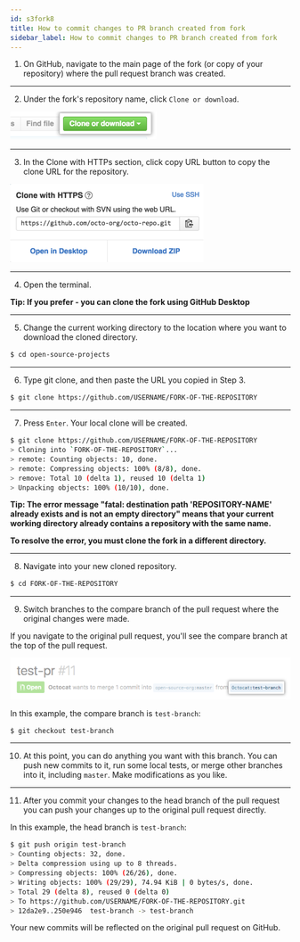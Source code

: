 ```yaml
---
id: s3fork8
title: How to commit changes to PR branch created from fork
sidebar_label: How to commit changes to PR branch created from fork
---
```


1. On GitHub, navigate to the main page of the fork (or copy of your repository) where the pull request branch was created.

---


2. Under the fork's repository name, click `Clone or download`.

![xxx](https://raw.githubusercontent.com/ChickenKyiv/awesome-git-article/master/img/PR/clone-repo-clone-url-button.png)

---


3. In the Clone with HTTPs section, click copy URL button to copy the clone URL for the repository.



![xxx](https://raw.githubusercontent.com/ChickenKyiv/awesome-git-article/master/img/PR/https-url-clone.png)

---


4. Open the terminal.

**Tip: If you prefer - you can clone the fork using GitHub Desktop**

---


5. Change the current working directory to the location where you want to download the cloned directory.

```sh
$ cd open-source-projects
```

---


6. Type git clone, and then paste the URL you copied in Step 3.
```sh
$ git clone https://github.com/USERNAME/FORK-OF-THE-REPOSITORY
```

---


7. Press `Enter`. Your local clone will be created.

```sh
$ git clone https://github.com/USERNAME/FORK-OF-THE-REPOSITORY
> Cloning into `FORK-OF-THE-REPOSITORY`...
> remote: Counting objects: 10, done.
> remote: Compressing objects: 100% (8/8), done.
> remove: Total 10 (delta 1), reused 10 (delta 1)
> Unpacking objects: 100% (10/10), done.
```

**Tip: The error message \"fatal: destination path 'REPOSITORY-NAME'
already exists and is not an empty directory\" means that your current working directory already contains a repository with the same name.**

**To resolve the error, you must clone the fork in a different directory.**

---


8. Navigate into your new cloned repository.

```sh
$ cd FORK-OF-THE-REPOSITORY
```

---


9. Switch branches to the compare branch of the pull request where the original changes were made.

If you navigate to the original pull request, you'll see the compare branch at the top of the pull request.



![xxx](https://raw.githubusercontent.com/ChickenKyiv/awesome-git-article/master/img/PR/compare-branch-example.png)

In this example, the compare branch is `test-branch`:
```sh
$ git checkout test-branch
```

---


10. At this point, you can do anything you want with this branch. You can push new commits to it, run some local tests, or merge other branches into it, including `master`. Make modifications as you like.

---


11. After you commit your changes to the head branch of the pull request you can push your changes up to the original pull request directly.

In this example, the head branch is `test-branch`:

```sh
$ git push origin test-branch
> Counting objects: 32, done.
> Delta compression using up to 8 threads.
> Compressing objects: 100% (26/26), done.
> Writing objects: 100% (29/29), 74.94 KiB | 0 bytes/s, done.
> Total 29 (delta 8), reused 0 (delta 0)
> To https://github.com/USERNAME/FORK-OF-THE-REPOSITORY.git
> 12da2e9..250e946  test-branch -> test-branch
```

Your new commits will be reflected on the original pull request on GitHub.
